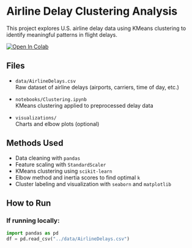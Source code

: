 # Airline Delay Clustering Analysis

This project explores U.S. airline delay data using KMeans clustering to identify meaningful patterns in flight delays.

[![Open In Colab](https://colab.research.google.com/assets/colab-badge.svg)](https://colab.research.google.com/github/ben-phillips-5227/data-analyst-portfolio/blob/main/projects/Airline_Clustering/notebooks/Clustering.ipynb)

## Files

- `data/AirlineDelays.csv`  
  Raw dataset of airline delays (airports, carriers, time of day, etc.)

- `notebooks/Clustering.ipynb`  
  KMeans clustering applied to preprocessed delay data

- `visualizations/`  
  Charts and elbow plots (optional)

## Methods Used

- Data cleaning with `pandas`
- Feature scaling with `StandardScaler`
- KMeans clustering using `scikit-learn`
- Elbow method and inertia scores to find optimal `k`
- Cluster labeling and visualization with `seaborn` and `matplotlib`

## How to Run

### If running locally:

```python
import pandas as pd
df = pd.read_csv("../data/AirlineDelays.csv")
